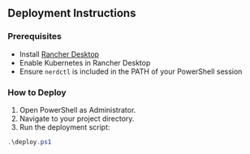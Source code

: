 ## Deployment Instructions

### Prerequisites

- Install [Rancher Desktop](https://rancherdesktop.io/)
- Enable Kubernetes in Rancher Desktop
- Ensure `nerdctl` is included in the PATH of your PowerShell session

### How to Deploy

1. Open PowerShell as Administrator.
2. Navigate to your project directory.
3. Run the deployment script:

```powershell
.\deploy.ps1